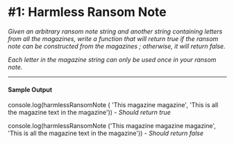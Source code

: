 # #1: Harmless Ransom Note

*Given an arbitrary ransom note string and another string containing letters from all the magazines, write a function that will return true if the ransom note can be constructed from the magazines ; otherwise, it will return false.*

*Each letter in the magazine string can only be used once in your ransom note.*

---

#### Sample Output 

console.log(harmlessRansomNote ( 'This magazine magazine', 'This is all the magazine text in the magazine')) - *Should return true*

console.log(harmlessRansomNote ('This magazine magazine magazine', 'This is all the magazine text in the magazine')) - *Should return false*